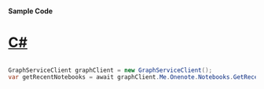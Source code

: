 #### Sample Code
# [C#](#tab/Csharp)

```C#

GraphServiceClient graphClient = new GraphServiceClient();
var getRecentNotebooks = await graphClient.Me.Onenote.Notebooks.GetRecentNotebooks.Request().GetAsync();

```